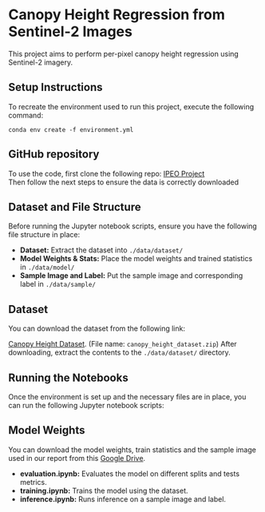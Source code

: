 
# Canopy Height Regression from Sentinel-2 Images
This project aims to perform per-pixel canopy height regression using Sentinel-2 imagery.

## Setup Instructions
To recreate the environment used to run this project, execute the following command:
```
conda env create -f environment.yml
```

## GitHub repository

To use the code, first clone the following repo: [IPEO Project](https://github.com/felix-schmeding/IPEO-Project) \
Then follow the next steps to ensure the data is correctly downloaded

## Dataset and File Structure
Before running the Jupyter notebook scripts, ensure you have the following file structure in place:

* **Dataset:** Extract the dataset into `./data/dataset/`
* **Model Weights & Stats:** Place the model weights and trained statistics in `./data/model/`
* **Sample Image and Label:** Put the sample image and corresponding label in `./data/sample/`

## Dataset
You can download the dataset from the following link:

[Canopy Height Dataset](https://enacshare.epfl.ch/bY2wS5TcA4CefGks7NtXg). (File name: `canopy_height_dataset.zip`)
After downloading, extract the contents to the `./data/dataset/` directory.

## Running the Notebooks
Once the environment is set up and the necessary files are in place, you can run the following Jupyter notebook scripts:

## Model Weights
You can download the model weights, train statistics and the sample image used in our report from this [Google Drive](https://drive.google.com/drive/folders/1RMOEC3amS9FXChPwZZRPjc5IenxynuYH?usp=sharing).

* **evaluation.ipynb:** Evaluates the model on different splits and tests metrics.
* **training.ipynb:** Trains the model using the dataset.
* **inference.ipynb:** Runs inference on a sample image and label.
